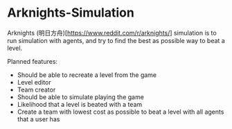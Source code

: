 # Arknights-Simulation

Arknights (明日方舟)[https://www.reddit.com/r/arknights/] simulation is to run simulation with agents, and try to find the best as possible way to beat a level.

Planned features:
- Should be able to recreate a level from the game
 - Level editor
 - Team creator
- Should be able to simulate playing the game
 - Likelihood that a level is beated with a team
 - Create a team with lowest cost as possible to beat a level with all agents that a user has
